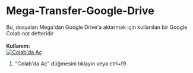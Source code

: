 # Mega-Transfer-Google-Drive
Bu, dosyaları Mega'dan Google Drive'a aktarmak için kullanılan bir Google Colab not defteridir
<br><br><b>Kullanım:</b>
<br>
<a href="https://colab.research.google.com/github/Emre37destan/Mega-Transfer-Google-Drive/blob/master/Transfer_files_from_Mega_to_Google_Drive.ipynb" target="_parent\"><img src="https://colab.research.google.com/assets/colab-badge.svg" alt="Colab'da Aç"/></a>
1. "Colab'da Aç" düğmesini tıklayın veya ctrl+f9
